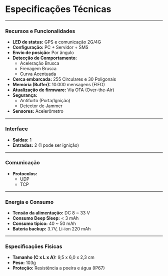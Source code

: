 # Especificações Técnicas

---

### Recursos e Funcionalidades

* **LED de status:** GPS e comunicação 2G/4G
* **Configuração:** PC + Servidor + SMS
* **Envio de posição:** Por ângulo
* **Detecção de Comportamento:**
    * Aceleração Brusca
    * Frenagem Brusca
    * Curva Acentuada
* **Cerca embarcada:** 255 Circulares e 30 Poligonais
* **Memória (Buffer):** 10.000 mensagens (FIFO)
* **Atualização de firmware:** Via OTA (Over-the-Air)
* **Segurança:**
    * Antifurto (Porta/Ignição)
    * Detector de Jammer
* **Sensores:** Acelerômetro

---

### Interface

* **Saídas:** 1
* **Entradas:** 2 (1 pode ser ignição)

---

### Comunicação

* **Protocolos:**
    * UDP
    * TCP

---

### Energia e Consumo

* **Tensão da alimentação:** DC 8 ~ 33 V
* **Consumo Deep Sleep:** < 3 mAh
* **Consumo típico:** 40 ~ 50 mAh
* **Bateria backup:** 3.7V, Li-ion 220 mAh

---

### Especificações Físicas

* **Tamanho (C x L x A):** 9,5 x 6,0 x 2,3 cm
* **Peso:** 103g
* **Proteção:** Resistência a poeira e água (IP67)
